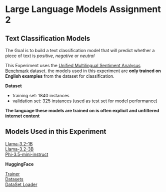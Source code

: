 # Large Language Models Assignment 2


## Text Classification Models

The Goal is to build a text classification model that will predict whether a piece of text is *positive*, *negative* or *neutral*

This Experiment uses the [Unified Multilingual Sentiment Analysus Benchmark](https://huggingface.co/datasets/cardiffnlp/tweet_sentiment_multilingual) dataset. the models used in this experiment are **only trained on English examples** from the dataset for classification.

**Dataset**

* training set: 1840 instances
* validation set: 325 instances (used as test set for model performance)

**The language these models are trained on is often explicit and unfiltered internet content**

## Models Used in this Experiment

[Llama-3.2-1B](https://huggingface.co/meta-llama/Llama-3.2-1B)  
[Llama-3.2-3B](https://huggingface.co/meta-llama/Llama-3.2-3B)  
[Phi-3.5-mini-instruct](https://huggingface.co/microsoft/Phi-3.5-mini-instruct)  

**HuggingFace**

[Trainer](https://huggingface.co/docs/transformers/main_classes/trainer)  
[Datasets](https://huggingface.co/datasets)  
[DataSet Loader](https://huggingface.co/docs/datasets/v2.15.0/loading)